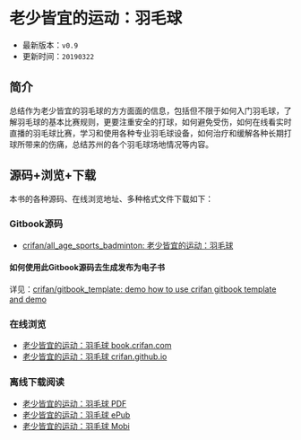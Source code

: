 # 老少皆宜的运动：羽毛球

* 最新版本：`v0.9`
* 更新时间：`20190322`

## 简介

总结作为老少皆宜的羽毛球的方方面面的信息，包括但不限于如何入门羽毛球，了解羽毛球的基本比赛规则，更要注重安全的打球，如何避免受伤，如何在线看实时直播的羽毛球比赛，学习和使用各种专业羽毛球设备，如何治疗和缓解各种长期打球所带来的伤痛，总结苏州的各个羽毛球场地情况等内容。

## 源码+浏览+下载

本书的各种源码、在线浏览地址、多种格式文件下载如下：

### Gitbook源码

* [crifan/all_age_sports_badminton: 老少皆宜的运动：羽毛球](https://github.com/crifan/all_age_sports_badminton)

#### 如何使用此Gitbook源码去生成发布为电子书

详见：[crifan/gitbook_template: demo how to use crifan gitbook template and demo](https://github.com/crifan/gitbook_template)

### 在线浏览

* [老少皆宜的运动：羽毛球 book.crifan.com](http://book.crifan.com/books/all_age_sports_badminton/website)
* [老少皆宜的运动：羽毛球 crifan.github.io](https://crifan.github.io/all_age_sports_badminton/website)

### 离线下载阅读

* [老少皆宜的运动：羽毛球 PDF](http://book.crifan.com/books/all_age_sports_badminton/pdf/all_age_sports_badminton.pdf)
* [老少皆宜的运动：羽毛球 ePub](http://book.crifan.com/books/all_age_sports_badminton/epub/all_age_sports_badminton.epub)
* [老少皆宜的运动：羽毛球 Mobi](http://book.crifan.com/books/all_age_sports_badminton/mobi/all_age_sports_badminton.mobi)
